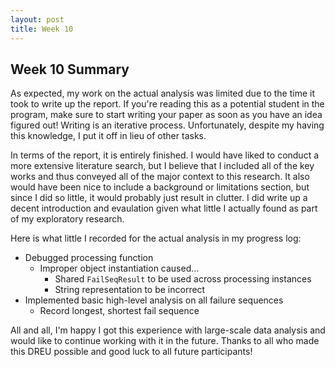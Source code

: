 ```yaml
---
layout: post
title: Week 10
---
```


## Week 10 Summary

As expected, my work on the actual analysis was limited due to the time it took to write up the report. If you're reading this as a potential student in the program, make sure to start writing your paper as soon as you have an idea figured out! Writing is an iterative process. Unfortunately, despite my having this knowledge, I put it off in lieu of other tasks.

In terms of the report, it is entirely finished. I would have liked to conduct a more extensive literature search, but I believe that I included all of the key works and thus conveyed all of the major context to this research. It also would have been nice to include a background or limitations section, but since I did so little, it would probably just result in clutter. I did write up a decent introduction and evaulation given what little I actually found as part of my exploratory research.

Here is what little I recorded for the actual analysis in my progress log:

- Debugged processing function
    - Improper object instantiation caused...
        - Shared `FailSeqResult` to be used across processing instances
        - String representation to be incorrect
- Implemented basic high-level analysis on all failure sequences
    - Record longest, shortest fail sequence

All and all, I'm happy I got this experience with large-scale data analysis and would like to continue working with it in the future. Thanks to all who made this DREU possible and good luck to all future participants!
